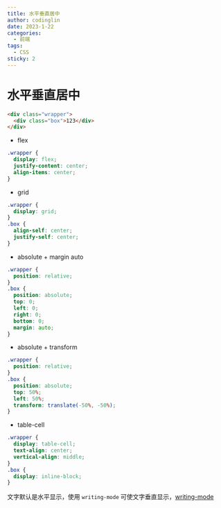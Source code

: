 ```yaml
---
title: 水平垂直居中
author: codinglin
date: 2023-1-22
categories:
  - 前端
tags:
  - CSS
sticky: 2
---
```


# 水平垂直居中

```html
<div class="wrapper">
  <div class="box">123</div>
</div>
```

- flex

```css
.wrapper {
  display: flex;
  justify-content: center;
  align-items: center;
}
```

- grid

```css
.wrapper {
  display: grid;
}
.box {
  align-self: center;
  justify-self: center;
}
```

- absolute + margin auto

```css
.wrapper {
  position: relative;
}
.box {
  position: absolute;
  top: 0;
  left: 0;
  right: 0;
  bottom: 0;
  margin: auto;
}
```

- absolute + transform

```css
.wrapper {
  position: relative;
}
.box {
  position: absolute;
  top: 50%;
  left: 50%;
  transform: translate(-50%, -50%);
}
```

- table-cell

```css
.wrapper {
  display: table-cell;
  text-align: center;
  vertical-align: middle;
}
.box {
  display: inline-block;
}
```

文字默认是水平显示，使用 `writing-mode` 可使文字垂直显示，[writing-mode](https://developer.mozilla.org/zh-CN/docs/Web/CSS/writing-mode)
